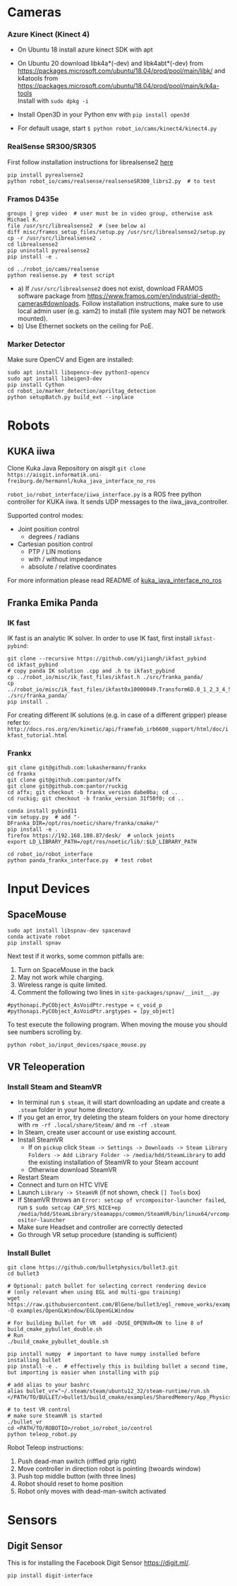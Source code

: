 # Cameras

### Azure Kinect (Kinect 4)
- On Ubuntu 18 install azure kinect SDK with apt
- On Ubuntu 20 download libk4a*(-dev) and libk4abt*(-dev) from https://packages.microsoft.com/ubuntu/18.04/prod/pool/main/libk/
  and k4atools from https://packages.microsoft.com/ubuntu/18.04/prod/pool/main/k/k4a-tools \
  Install with `sudo dpkg -i`

- Install Open3D in your Python env with `pip install open3d`

- For default usage, start `$ python robot_io/cams/kinect4/kinect4.py`

### RealSense SR300/SR305

First follow installation instructions for librealsense2 [here](https://github.com/IntelRealSense/librealsense)
```
pip install pyrealsense2
python robot_io/cams/realsense/realsenseSR300_librs2.py  # to test
```

### Framos D435e
```
groups | grep video  # user must be in video group, otherwise ask Michael K.
file /usr/src/librealsense2  # (see below a)
diff misc/framos_setup_files/setup.py /usr/src/librealsense2/setup.py
cp -r /usr/src/librealsense2 .
cd librealsense2
pip uninstall pyrealsense2
pip install -e .

cd ../robot_io/cams/realsense
python realsense.py  # test script
```
- a) If `/usr/src/librealsense2` does not exist, download FRAMOS software package from https://www.framos.com/en/industrial-depth-cameras#downloads. Follow installation instructions, make sure to use local admin user (e.g. xam2) to install (file system may NOT be network mounted).
- b) Use Ethernet sockets on the ceiling for PoE. 


### Marker Detector
Make sure OpenCV and Eigen are installed:
```
sudo apt install libopencv-dev python3-opencv
sudo apt install libeigen3-dev
pip install Cython
cd robot_io/marker_detection/apriltag_detection
python setupBatch.py build_ext --inplace
```


# Robots

## KUKA iiwa

Clone Kuka Java Repository on aisgit
```git clone https://aisgit.informatik.uni-freiburg.de/hermannl/kuka_java_interface_no_ros```

`robot_io/robot_interface/iiwa_interface.py` is a ROS free python controller for KUKA iiwa. It sends UDP messages to the iiwa_java_controller.

Supported control modes:
- Joint position control
    - degrees / radians
- Cartesian position control
    - PTP / LIN motions
    - with / without impedance
    - absolute / relative coordinates

For more information please read README of [kuka_java_interface_no_ros](https://aisgit.informatik.uni-freiburg.de/hermannl/kuka_java_interface_no_ros)

## Franka Emika Panda

### IK fast
IK fast is an analytic IK solver. In order to use IK fast, first install `ikfast-pybind`:
```
git clone --recursive https://github.com/yijiangh/ikfast_pybind
cd ikfast_pybind
# copy panda IK solution .cpp and .h to ikfast_pybind
cp ../robot_io/misc/ik_fast_files/ikfast.h ./src/franka_panda/
cp ../robot_io/misc/ik_fast_files/ikfast0x10000049.Transform6D.0_1_2_3_4_5_f6.cpp ./src/franka_panda/
pip install .
```
For creating different IK solutions (e.g. in case of a different gripper) please refer to: 
`http://docs.ros.org/en/kinetic/api/framefab_irb6600_support/html/doc/ikfast_tutorial.html`

### Frankx
```
git clone git@github.com:lukashermann/frankx
cd frankx
git clone git@github.com:pantor/affx
git clone git@github.com:pantor/ruckig
cd affx; git checkout -b frankx_version dabe0ba; cd ..
cd ruckig; git checkout -b frankx_version 31f50f0; cd ..

conda install pybind11
vim setupy.py  # add "-DFranka_DIR=/opt/ros/noetic/share/franka/cmake/"
pip install -e .
firefox https://192.168.180.87/desk/  # unlock joints
export LD_LIBRARY_PATH=/opt/ros/noetic/lib/:$LD_LIBRARY_PATH

cd robot_io/robot_interface
python panda_frankx_interface.py  # test robot
```

# Input Devices

## SpaceMouse
```
sudo apt install libspnav-dev spacenavd
conda activate robot
pip install spnav
```

Next test if it works, some common pitfalls are:
1. Turn on SpaceMouse in the back
2. May not work while charging.
3. Wireless range is quite limited.
4. Comment the following two lines in `site-packages/spnav/__init__.py`
```
#pythonapi.PyCObject_AsVoidPtr.restype = c_void_p
#pythonapi.PyCObject_AsVoidPtr.argtypes = [py_object]
```

To test execute the following program. When moving the mouse you should
see numbers scrolling by.
```
python robot_io/input_devices/space_mouse.py
```


## VR Teleoperation

### Install Steam and SteamVR
- In terminal run `$ steam`, it will start downloading an update and create a `.steam` folder in your home directory.
- If you get an error, try deleting the steam folders on your home directory with `rm -rf .local/share/Steam/` and `rm -rf .steam`
- In Steam, create user account or use existing account.
- Install SteamVR
  - If on `pickup` click `Steam -> Settings -> Downloads -> Steam Library Folders -> Add Library Folder -> /media/hdd/SteamLibrary` to add the existing installation of SteamVR to your Steam account
  - Otherwise download SteamVR
- Restart Steam
- Connect and turn on HTC VIVE
- Launch `Library -> SteamVR` (if not shown, check `[] Tools` box)
- If SteamVR throws an  `Error: setcap of vrcompositor-launcher failed`, run `$ sudo setcap CAP_SYS_NICE+ep /media/hdd/SteamLibrary/steamapps/common/SteamVR/bin/linux64/vrcompositor-launcher`
- Make sure Headset and controller are correctly detected
- Go through VR setup procedure (standing is sufficient)

### Install Bullet
```
git clone https://github.com/bulletphysics/bullet3.git
cd bullet3

# Optional: patch bullet for selecting correct rendering device
# (only relevant when using EGL and multi-gpu training)
wget https://raw.githubusercontent.com/BlGene/bullet3/egl_remove_works/examples/OpenGLWindow/EGLOpenGLWindow.cpp -O examples/OpenGLWindow/EGLOpenGLWindow 

# For building Bullet for VR  add -DUSE_OPENVR=ON to line 8 of build_cmake_pybullet_double.sh
# Run
./build_cmake_pybullet_double.sh

pip install numpy  # important to have numpy installed before installing bullet
pip install -e .  # effectively this is building bullet a second time, but importing is easier when installing with pip

# add alias to your bashrc
alias bullet_vr="~/.steam/steam/ubuntu12_32/steam-runtime/run.sh </PATH/TO/BULLET/>bullet3/build_cmake/examples/SharedMemory/App_PhysicsServer_SharedMemory_VR"

# to test VR control
# make sure SteamVR is started
./bullet_vr
cd <PATH/TO/ROBOTIO>/robot_io/robot_io/control
python teleop_robot.py
```

Robot Teleop instructions:
1. Push dead-man switch (riffled grip right)
2. Move controller in direction robot is pointing (twoards window)
3. Push top middle button (with three lines)
4. Robot should reset to home position
5. Robot only moves with dead-man-switch activated


# Sensors

## Digit Sensor
This is for installing the Facebook Digit Sensor
https://digit.ml/.

```
pip install digit-interface
```